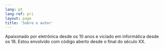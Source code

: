 ```yaml
---
lang: pt
lang-ref: pri
layout: page
title: 'Sobre o autor'
---
```


Apaixonado por eletrônica desde os 10 anos e viciado em informática desde os 18.
Estou envolvido com código aberto desde o final do século XX.
